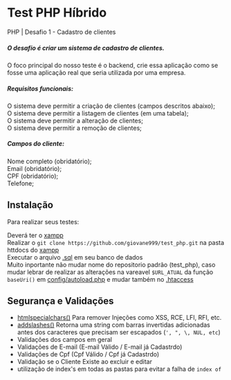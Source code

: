 # Test PHP Híbrido

PHP | Desafio 1 - Cadastro de clientes
##### O desafio é criar um sistema de cadastro de clientes.

O foco principal do nosso teste é o backend, crie essa aplicação como se fosse uma aplicação real que seria utilizada por uma empresa.

##### Requisitos funcionais:
O sistema deve permitir a criação de clientes (campos descritos abaixo); <br>
O sistema deve permitir a listagem de clientes (em uma tabela);<br>
O sistema deve permitir a alteração de clientes;<br>
O sistema deve permitir a remoção de clientes;<br>
 
##### Campos do cliente:
Nome completo (obridatório);<br>
Email (obridatório);<br>
CPF (obridatório);<br>
Telefone;<br>


## Instalação 

Para realizar seus testes:

Deverá ter o [xampp](https://www.apachefriends.org/download.html) <br>
Realizar o `git clone https://github.com/giovane999/test_php.git` na pasta httdocs do [xampp](https://www.apachefriends.org/download.html) <br> 
Executar o arquivo [.sql](https://raw.githubusercontent.com/giovane999/test_php/master/tb_clientes.sql) em seu banco de dados <br>
Muito inportante não mudar nome do repositorio padrão (test_php), caso mudar lebrar de realizar as alterações na vareavel `$URL_ATUAL` da função `baseUri()` em [config/autoload.php](https://github.com/giovane999/test_php/blob/master/config/autoload.php) e mudar também no [.htaccess](https://github.com/giovane999/test_php/blob/master/.htaccess)



## Segurança e Validações

* [htmlspecialchars()](https://www.php.net/manual/pt_BR/function.htmlspecialchars.php) Para remover Injeções como XSS, RCE, LFI, RFI, etc. 
* [addslashes()](https://www.php.net/manual/en/function.addslashes.php) Retorna uma string com barras invertidas adicionadas antes dos caracteres que precisam ser escapados (`', ", \, NUL, etc`) 
* Validações dos campos em geral 
* Validações de E-mail (E-mail Válido / E-mail já Cadastrdo)
* Validações de Cpf (Cpf Válido / Cpf já Cadastrdo) 
* Validação se o Cliente Existe ao excluir e editar 
* utilização de index's em todas as pastas para evitar a falha de `index of`


